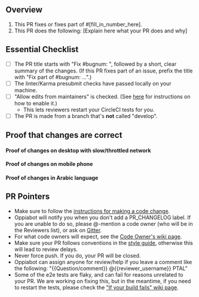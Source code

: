 ## Overview
<!--
READ ME FIRST:
Please answer *both* questions below and check off every point from the Essential Checklist!
If there is no corresponding issue number, fill in N/A where it says [fill_in_number_here] below in 1.
-->

1. This PR fixes or fixes part of #[fill_in_number_here].
2. This PR does the following: [Explain here what your PR does and why]

## Essential Checklist

- [ ] The PR title starts with "Fix #bugnum: ", followed by a short, clear summary of the changes. (If this PR fixes part of an issue, prefix the title with "Fix part of #bugnum: ...".)
- [ ] The linter/Karma presubmit checks have passed locally on your machine.
- [ ] "Allow edits from maintainers" is checked. (See [here](https://help.github.com/en/github/collaborating-with-issues-and-pull-requests/allowing-changes-to-a-pull-request-branch-created-from-a-fork) for instructions on how to enable it.)
  - This lets reviewers restart your CircleCI tests for you.
- [ ] The PR is made from a branch that's **not** called "develop".

## Proof that changes are correct

<!--
Add videos/screenshots of the user-facing interface to demonstrate that the changes made 
in this PR work correctly. if you work on some developer facing feature provide 
the videos/screenshots of the developer-facing interface. 

Please also include videos/screenshots of the developer tools 
browser console, so that we can be sure that there are no console errors.

If the changes in your PRs are autogenerated via a script and you cannot provide proof 
for the changes then please leave a comment "No proof of changes needed because {{Reason}}" 
and remove all the sections below.
-->

#### Proof of changes on desktop with slow/throttled network

<!--
Make sure to properly verify that everything works correctly, and that there are 
no weird UI mistakes or other problems. Also, if there are any newly added fields, 
try to fill them out and test that different inputs are correctly accepted/rejected.

Throttle the network (to 3G) using the browser Developer Tools. There should be no
performance or UI issues while the network is slow.

Reference: 
 - Chrome: https://css-tricks.com/throttling-the-network/
 - Firefox: https://developer.mozilla.org/en-US/docs/Tools/Network_Monitor/Throttling
-->

#### Proof of changes on mobile phone

<!--
In some cases this is not needed (e.g. for pages that we do not expect to 
support mobile phone or when working on a backend feature).

Feel free to use the Developer Tools emulator for this.
-->

#### Proof of changes in Arabic language

<!--
If the PR changes the UI in any of the files listed in rtl_css.py (i.e, those that have 
a separate .rtl.css file for styling), make sure to add screenshots with the site 
language set to Arabic as well (we use Arabic as it is language written from right to left).  
-->

## PR Pointers

- Make sure to follow the [instructions for making a code change](https://github.com/oppia/oppia/wiki/Contributing-code-to-Oppia#instructions-for-making-a-code-change).
- Oppiabot will notify you when you don't add a PR_CHANGELOG label. If you are unable to do so, please @-mention a code owner (who will be in the Reviewers list), or ask on [Gitter](https://gitter.im/oppia/oppia-chat).
- For what code owners will expect, see the [Code Owner's wiki page](https://github.com/oppia/oppia/wiki/Oppia%27s-code-owners-and-checks-to-be-carried-out-by-developers).
- Make sure your PR follows conventions in the [style guide](https://github.com/oppia/oppia/wiki/Coding-style-guide), otherwise this will lead to review delays.
- Never force push. If you do, your PR will be closed.
- Oppiabot can assign anyone for review/help if you leave a comment like the following: "{{Question/comment}} @{{reviewer_username}} PTAL"
- Some of the e2e tests are flaky, and can fail for reasons unrelated to your PR. We are working on fixing this, but in the meantime, if you need to restart the tests, please check the ["If your build fails" wiki page](https://github.com/oppia/oppia/wiki/If-your-build-fails).
